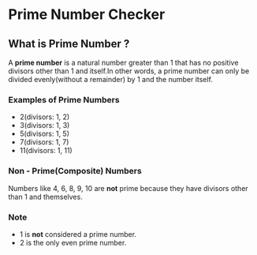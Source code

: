 # Prime Number Checker

## What is Prime Number ?

A **prime number** is a natural number greater than 1 that has no positive divisors other than 1 and itself.In other words, a prime number can only be divided evenly(without a remainder) by 1 and the number itself.

### Examples of Prime Numbers

- 2(divisors: 1, 2)
- 3(divisors: 1, 3)
- 5(divisors: 1, 5)
- 7(divisors: 1, 7)
- 11(divisors: 1, 11)

### Non - Prime(Composite) Numbers

Numbers like 4, 6, 8, 9, 10 are **not** prime because they have divisors other than 1 and themselves.

### Note

- 1 is **not** considered a prime number.
- 2 is the only even prime number.
